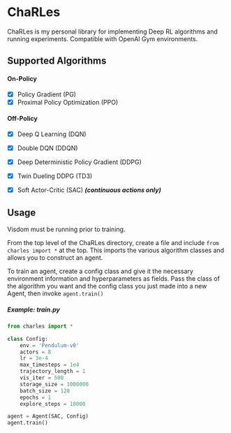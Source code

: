 # ChaRLes

ChaRLes is my personal library for implementing Deep RL algorithms and running experiments. Compatible with OpenAI Gym environments.

## Supported Algorithms

#### On-Policy
- [x] Policy Gradient (PG)
- [x] Proximal Policy Optimization (PPO)

#### Off-Policy
- [x] Deep Q Learning (DQN)
- [x] Double DQN (DDQN)
- [x] Deep Deterministic Policy Gradient (DDPG)
- [x] Twin Dueling DDPG (TD3)
- [x] Soft Actor-Critic (SAC) ***(continuous actions only)***




## Usage
Visdom must be running prior to training.

From the top level of the ChaRLes directory, create a file and include `from charles import *` at the top. This imports the various algorithm classes and allows you to construct an agent.

To train an agent, create a config class and give it the necessary environment information and hyperparameters as fields. Pass the class of the algorithm you want and the config class you just made into a new Agent, then invoke `agent.train()`

##### Example: train.py
```python
from charles import *

class Config:
    env = 'Pendulum-v0'
    actors = 8
    lr = 3e-4
    max_timesteps = 1e4
    trajectory_length = 1
    vis_iter = 500
    storage_size = 1000000
    batch_size = 128
    epochs = 1
    explore_steps = 10000

agent = Agent(SAC, Config)
agent.train()
```
